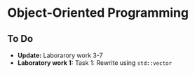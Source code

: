 # Object-Oriented Programming

## To Do

- **Update:** Laborarory work 3-7
- **Laboratory work 1:** Task 1: Rewrite using `std::vector`
